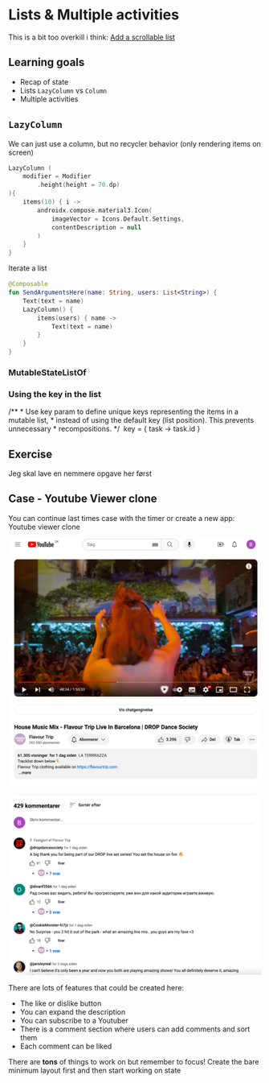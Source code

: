 # Lists & Multiple activities

This is a bit too overkill i think: [Add a scrollable list](https://developer.android.com/codelabs/basic-android-kotlin-compose-training-add-scrollable-list?continue=https%3A%2F%2Fdeveloper.android.com%2Fcourses%2Fpathways%2Fandroid-basics-compose-unit-3-pathway-2%23codelab-https%3A%2F%2Fdeveloper.android.com%2Fcodelabs%2Fbasic-android-kotlin-compose-training-add-scrollable-list#1)



## Learning goals

- Recap of state
- Lists `LazyColumn` vs `Column`
- Multiple activities



## `LazyColumn`

We can just use a column, but no recycler behavior (only rendering items on screen)



```kotlin
LazyColumn (
    modifier = Modifier
        .height(height = 70.dp)
){
    items(10) { i ->
        androidx.compose.material3.Icon(
            imageVector = Icons.Default.Settings,
            contentDescription = null
        )
    }
}
```



Iterate a list

```kotlin
@Composable
fun SendArgumentsHere(name: String, users: List<String>) {
    Text(text = name)
    LazyColumn() {
        items(users) { name ->
            Text(text = name)
        }
    }
}
```



### MutableStateListOf



### Using the key in the list



/**
             * Use key param to define unique keys representing the items in a mutable list,
                          * instead of using the default key (list position). This prevents unnecessary
                          * recompositions.
                                       */
                        ​            key = { task -> task.id }



<!--

## Multiple activities



### 1. Create `SecondActivity` Kotlin File

First, you need to create a new Kotlin file for your second activity:

1. In Android Studio, right-click on the `app/src/main/java/your/package/name/` directory in the Project panel.
2. Choose `New` > `Kotlin File/Class`.
3. Name the new class, e.g., `SecondActivity`, and select `File` from the kind options.



Inside the new SecondActivity write

```kotlin
package YOUR_PACKAGE_HERE

import android.os.Bundle
import androidx.activity.ComponentActivity
import androidx.activity.compose.setContent
import androidx.compose.material3.Text

class SecondActivity : ComponentActivity() {
    override fun onCreate(savedInstanceState: Bundle?) {
        super.onCreate(savedInstanceState)
        setContent {
            Text(text = "lol")
        }
    }
}
```

`YOUR_PACKAGE_HERE` could fx be `com.example.basiclayoutexercisesolutions`



### 2. Add the activity to the `manifests/AndroidManifest.xml` file

After the main activity add the following:

```xml
<activity android:name=".SecondActivity" />
```



### 3. Navigate to the activity

In your `MainActivity.kt`

Add the following code:

```kotlin
Button(onClick = {
    val intent = Intent(this@MainActivity, SecondActivity::class.java);
    startActivity(intent);
}) {
    Text(text = "navigate to other Activity")
}
```

This code adds a button that when clicked navigates to the new activity

-->



## Exercise

Jeg skal lave en nemmere opgave her først



## Case - Youtube Viewer clone

You can continue last times case with the timer or create a new app: Youtube viewer clone



![Youtube screenshot](assets/CleanShot-2023-12-15-at-07.44.59.png)



![Screenshot of Youtube comments](assets/CleanShot-2023-12-15-at-07.47.25.png)



There are lots of features that could be created here:

- The like or dislike button
- You can expand the description
- You can subscribe to a Youtuber
- There is a comment section where users can add comments and sort them
- Each comment can be liked



There are **tons** of things to work on but remember to focus! Create the bare minimum layout first and then start working on state

